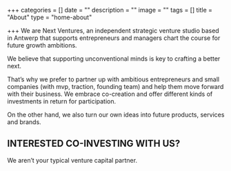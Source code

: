 +++
categories = []
date = ""
description = ""
image = ""
tags = []
title = "About"
type = "home-about"

+++
We are Next Ventures, an independent strategic venture studio based in Antwerp that supports entrepreneurs and managers chart the course for future growth ambitions.

We believe that supporting unconventional minds is key to crafting a better next.

That’s why we prefer to partner up with ambitious entrepreneurs and small companies (with mvp, traction, founding team) and help them move forward with their business. We embrace co-creation and offer different kinds of investments in return for participation.

On the other hand, we also turn our own ideas into future products, services and brands.  
 

## INTERESTED CO-INVESTING WITH US?

We aren’t your typical venture capital partner.